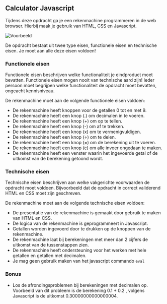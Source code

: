 ## Calculator Javascript
Tijdens deze opdracht ga je een rekenmachine programmeren in de web browser. Hierbij maak je gebruik van HTML, CSS en Javascript.

![Voorbeeld](calc.png)

De opdracht bestaat uit twee type eisen, functionele eisen en technische eisen. Je moet aan alle deze eisen voldoen!

### Functionele eisen
Functionele eisen beschrijven welke functionaliteit je eindproduct moet bevatten. Functionele eisen mogen nooit van technische aard zijn! Ieder persoon moet begrijpen welke functionaliteit de opdracht moet bevatten, ongeacht kennisniveau.

De rekenmachine moet aan de volgende functionele eisen voldoen:
* De rekenmachine heeft knoppen voor de getallen 0 tot en met 9.
* De rekenmachine heeft een knop (.) om decimalen in te voeren.
* De rekenmachine heeft een knop (+) om op te tellen.
* De rekenmachine heeft een knop (-) om af te trekken.
* De rekenmachine heeft een knop (x) om te vermenigvuldigen.
* De rekenmachine heeft een knop (÷) om te delen.
* De rekenmachine heeft een knop (=) om de berekening uit te voeren.
* De rekenmachine heeft een knop (c) om alle invoer ongedaan te maken.
* De rekenmachine heeft een venster waarin het ingevoerde getal of de uitkomst van de berekening getoond wordt.

### Technische eisen
Technische eisen beschrijven aan welke vakgerichte voorwaarden de opdracht moet voldoen. Bijvoorbeeld dat de opdracht in correct validerend HTML en CSS moet zijn geschreven. 

De rekenmachine moet aan de volgende technische eisen voldoen:
* De presentatie van de rekenmachine is gemaakt door gebruik te maken van HTML en CSS.
* De logica van de rekenmachine is geprogrammeert in Javascript.
* Getallen worden ingevoerd door te drukken op de knoppen van de rekenmachine.
* De rekenmachine laat bij berekeningen met meer dan 2 cijfers de uitkomst van de tussenstappen zien. 
* De rekenmachine heeft ondersteuning voor het werken met hele getallen en getallen met decimalen.
* Je mag geen gebruik maken van het javascript commando `eval` 

### Bonus
* Los de afrondingsproblemen bij berekeningen met decimalen op. Voorbeeld van dit probleem is de berekening 0.1 + 0.2 , volgens Javascript is de uitkomst 0.30000000000000004.
